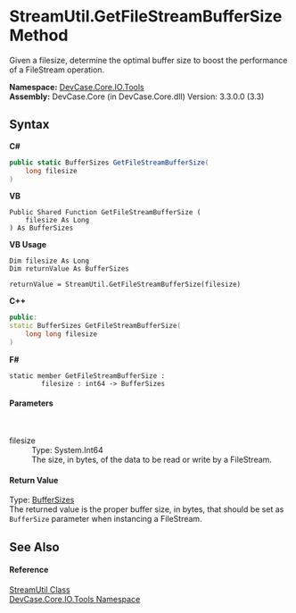# StreamUtil.GetFileStreamBufferSize Method 
 

Given a filesize, determine the optimal buffer size to boost the performance of a FileStream operation.

**Namespace:**&nbsp;<a href="N_DevCase_Core_IO_Tools">DevCase.Core.IO.Tools</a><br />**Assembly:**&nbsp;DevCase.Core (in DevCase.Core.dll) Version: 3.3.0.0 (3.3)

## Syntax

**C#**<br />
``` C#
public static BufferSizes GetFileStreamBufferSize(
	long filesize
)
```

**VB**<br />
``` VB
Public Shared Function GetFileStreamBufferSize ( 
	filesize As Long
) As BufferSizes
```

**VB Usage**<br />
``` VB Usage
Dim filesize As Long
Dim returnValue As BufferSizes

returnValue = StreamUtil.GetFileStreamBufferSize(filesize)
```

**C++**<br />
``` C++
public:
static BufferSizes GetFileStreamBufferSize(
	long long filesize
)
```

**F#**<br />
``` F#
static member GetFileStreamBufferSize : 
        filesize : int64 -> BufferSizes 

```


#### Parameters
&nbsp;<dl><dt>filesize</dt><dd>Type: System.Int64<br />The size, in bytes, of the data to be read or write by a FileStream.</dd></dl>

#### Return Value
Type: <a href="T_DevCase_Core_IO_BufferSizes">BufferSizes</a><br />The returned value is the proper buffer size, in bytes, that should be set as `BufferSize` parameter when instancing a FileStream.

## See Also


#### Reference
<a href="T_DevCase_Core_IO_Tools_StreamUtil">StreamUtil Class</a><br /><a href="N_DevCase_Core_IO_Tools">DevCase.Core.IO.Tools Namespace</a><br />